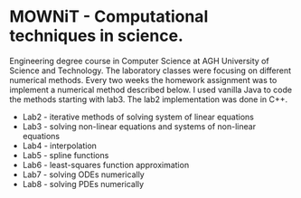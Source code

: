 # MOWNiT - Computational techniques in science. 

Engineering degree course in Computer Science at AGH University of Science and Technology.
The laboratory classes were focusing on different numerical methods. Every two weeks the homework assignment was to implement a numerical method described below. I used vanilla Java to code the methods starting with lab3. The lab2 implementation was done in C++.

- Lab2 - iterative methods of solving system of linear equations
- Lab3 - solving non-linear equations and systems of non-linear equations
- Lab4 - interpolation
- Lab5 - spline functions
- Lab6 - least-squares function approximation
- Lab7 - solving ODEs numerically
- Lab8 - solving PDEs numerically
